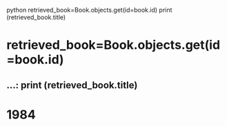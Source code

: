 python
retrieved_book=Book.objects.get(id=book.id)
print (retrieved_book.title)
 # retrieved_book=Book.objects.get(id=book.id)
   ## ...: print (retrieved_book.title)
# 1984

